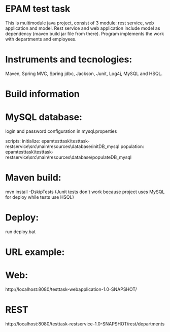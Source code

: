 # EPAM test task

This is multimodule java project, consist of 3 module: rest service, web application and model. Rest service and web application include model as dependency (maven build jar file from there). Program implements the work with departments and employees.

# Instruments and tecnologies:
Maven, Spring MVC, Spring jdbc, Jackson, Junit, Log4j, MySQL and HSQL.

# Build information

# MySQL database:
  login and password configuration in mysql.properties
  
  scripts:
  initialize: epamtesttask\testtask-restservice\src\main\resources\database\initDB_mysql
  population: epamtesttask\testtask-restservice\src\main\resources\database\populateDB_mysql
  
# Maven build:
mvn install -DskipTests (Junit tests don't work because project uses MySQL for deploy while tests use HSQL)

# Deploy:
run deploy.bat

# URL example:
# Web:
http://localhost:8080/testtask-webapplication-1.0-SNAPSHOT/

# REST
 http://localhost:8080/testtask-restservice-1.0-SNAPSHOT/rest/departments









